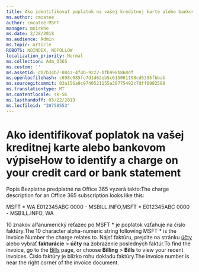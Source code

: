 ```yaml
---
title: Ako identifikovať poplatok na vašej kreditnej karte alebo bankovom výpise
ms.author: cmcatee
author: cmcatee-MSFT
manager: mnirkhe
ms.date: 2/28/2018
ms.audience: Admin
ms.topic: article
ROBOTS: NOINDEX, NOFOLLOW
localization_priority: Normal
ms.collection: Adm_O365
ms.custom: ''
ms.assetid: db7b34b7-0843-4f4b-9222-bfb998b860df
ms.openlocfilehash: c698c085fc7d1d62eb5c615061198cd5395fbbab
ms.sourcegitcommit: 03a156a9c9740521155a30775492c7dff0982588
ms.translationtype: MT
ms.contentlocale: sk-SK
ms.lasthandoff: 03/22/2019
ms.locfileid: "30758553"
---
```

# <a name="how-to-identify-a-charge-on-your-credit-card-or-bank-statement"></a><span data-ttu-id="0b246-102">Ako identifikovať poplatok na vašej kreditnej karte alebo bankovom výpise</span><span class="sxs-lookup"><span data-stu-id="0b246-102">How to identify a charge on your credit card or bank statement</span></span>

<span data-ttu-id="0b246-103">Popis Bezplatne predplatné na Office 365 vyzerá takto:</span><span class="sxs-lookup"><span data-stu-id="0b246-103">The charge description for an Office 365 subscription looks like this:</span></span>
  
<span data-ttu-id="0b246-104">MSFT \* WA E012345ABC 0000 - MSBILL.INFO,</span><span class="sxs-lookup"><span data-stu-id="0b246-104">MSFT \* E012345ABC 0000 - MSBILL.INFO, WA</span></span>
  
<span data-ttu-id="0b246-105">10 znakov alfanumerický reťazec po MSFT \* je poplatok vzťahuje na číslo faktúry.</span><span class="sxs-lookup"><span data-stu-id="0b246-105">The 10 character alpha-numeric string following MSFT \* is the Invoice Number the charge relates to.</span></span> <span data-ttu-id="0b246-106">Nájsť faktúru, prejdite na stránku [účty](https://go.microsoft.com/fwlink/p/?linkid=848039) alebo vybrať **fakturácie** \> **účty** na zobrazenie posledných faktúr.</span><span class="sxs-lookup"><span data-stu-id="0b246-106">To find the invoice, go to the [Bills](https://go.microsoft.com/fwlink/p/?linkid=848039) page, or choose **Billing** \> **Bills** to view your recent invoices.</span></span> <span data-ttu-id="0b246-107">Číslo faktúry je blízko rohu dokladu faktúry.</span><span class="sxs-lookup"><span data-stu-id="0b246-107">The invoice number is near the right corner of the invoice document.</span></span> 
  

